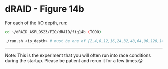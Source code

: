 # dRAID - Figure 14b

For each of the I/O depth, run:
```Bash
cd ~/dRAID_ASPLOS23/FIO/dRAID/fig14b (TODO)

./run.sh <io_depth> # must be one of [2,4,8,12,16,24,32,48,64,96,128,144]
```
***
Note: This is the experiment that you will often run into race conditions during the startup. Please be patient and rerun it for a few times.:kissing_heart: